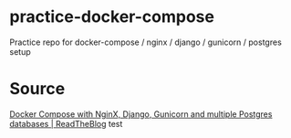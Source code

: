 # practice-docker-compose
Practice repo for docker-compose / nginx / django / gunicorn / postgres setup

# Source
[Docker Compose with NginX, Django, Gunicorn and multiple Postgres databases | ReadTheBlog](http://pawamoy.github.io/2018/02/01/docker-compose-django-postgres-nginx.html)
test
